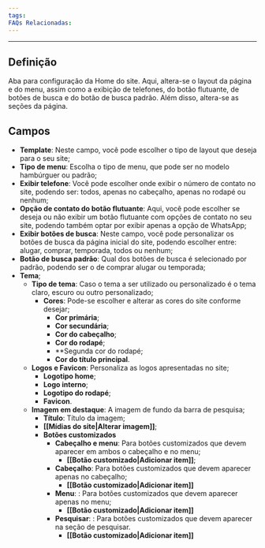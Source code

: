 ```yaml
---
tags:
FAQs Relacionadas:
---
```

---
## Definição

Aba para configuração da Home do site. Aqui, altera-se o layout da página e do menu, assim como a exibição de telefones, do botão flutuante, de botões de busca e do botão de busca padrão. Além disso, altera-se as seções da página.

## Campos

- **Template**: Neste campo, você pode escolher o tipo de layout que deseja para o seu site;
- **Tipo de menu**: Escolha o tipo de menu, que pode ser no modelo hambúrguer ou padrão;
- **Exibir telefone**: Você pode escolher onde exibir o número de contato no site, podendo ser: todos, apenas no cabeçalho, apenas no rodapé ou nenhum;
- **Opção de contato do botão flutuante**: Aqui, você pode escolher se deseja ou não exibir um botão flutuante com opções de contato no seu site, podendo também optar por exibir apenas a opção de WhatsApp;
- **Exibir botões de busca**: Neste campo, você pode personalizar os botões de busca da página inicial do site, podendo escolher entre: alugar, comprar, temporada, todos ou nenhum;
- **Botão de busca padrão**: Qual dos botões de busca é selecionado por padrão, podendo ser o de comprar alugar ou temporada;
- **Tema**;
	- **Tipo de tema**: Caso o tema a ser utilizado ou personalizado é o tema claro, escuro ou outro personalizado;
		- **Cores**: Pode-se escolher e alterar as cores do site conforme desejar;
			- **Cor primária**;
			- **Cor secundária**;
			- **Cor do cabeçalho**;
			- **Cor do rodapé**;
			- **Segunda cor do rodapé;
			- **Cor do título principal**.
	- **Logos e Favicon**: Personaliza as logos apresentadas no site;
		- **Logotipo home**;
		- **Logo interno**;
		- **Logotipo do rodapé**;
		- **Favicon**.
	- **Imagem em destaque**: A imagem de fundo da barra de pesquisa;
		- **Título**: Título da imagem;
		- **[[Mídias do site|Alterar imagem]]**;
		- **Botões customizados**
			- **Cabeçalho e menu**: Para botões customizados que devem aparecer em ambos o cabeçalho e no menu;
				- **[[Botão customizado|Adicionar item]]**;
			- **Cabeçalho**: Para botões customizados que devem aparecer apenas no cabeçalho;
				- **[[Botão customizado|Adicionar item]]**
			- **Menu**: : Para botões customizados que devem aparecer apenas no menu;
				- **[[Botão customizado|Adicionar item]]**
			- **Pesquisar**: : Para botões customizados que devem aparecer na seção de pesquisar.
				- **[[Botão customizado|Adicionar item]]**